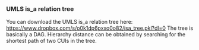 ### UMLS is_a relation tree
You can download the UMLS is_a relation tree here: https://www.dropbox.com/s/o0k1dp6pxxo0o82/isa_tree.pkl?dl=0
The tree is basically a DAG. Hierarchy distance can be obtained by searching for the shortest path of two CUIs in the tree.